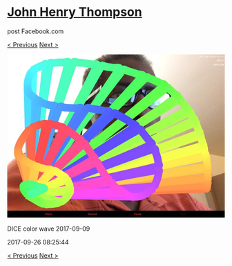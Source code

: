 # [John Henry Thompson](../README.md)
post Facebook.com

[< Previous](2017-09-26-3.md) [Next >](2017-09-26-5.md)

[![](../media/2017-09-26/Timeline-Photos-DICE-color-wave-2017-09-09.jpg)](../README.md)

DICE color wave 2017-09-09

2017-09-26 08:25:44

[< Previous](2017-09-26-3.md) [Next >](2017-09-26-5.md)